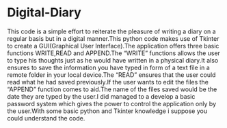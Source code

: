 # Digital-Diary

This code is a simple effort to reiterate the pleasure of writing a diary on a regular basis but in a digital manner.This python code makes use of Tkinter to create a GUI(Graphical User Interface).The application offers three basic functions WRITE,READ and APPEND.The “WRITE” functions allows the user to type his thoughts just as he would have written in a physical diary.It also ensures to save the information you have typed in form of a text file in a remote folder in your local device.The “READ” ensures that the user could read what he had saved previously.If the user wants to edit the files the “APPEND” function comes to aid.The name of the files saved would be the date they are typed by the user.I did managed to a develop a basic password system which gives the power to control the application only by the user.With some basic python and Tkinter knowledge i suppose you could understand the code.
